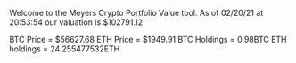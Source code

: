 Welcome to the Meyers Crypto Portfolio Value tool. 
As of 02/20/21 at 20:53:54 our valuation is $102791.12 

BTC Price = $56627.68
 ETH Price = $1949.91
BTC Holdings = 0.98BTC
 ETH holdings = 24.255477532ETH 
